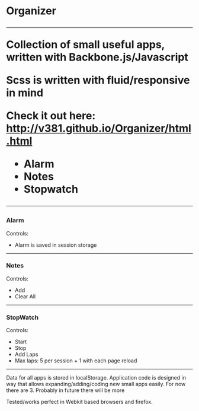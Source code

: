 <h1>Organizer

<hr>

<p>Collection of small useful apps, written with Backbone.js/Javascript</p>
<p>Scss is written with fluid/responsive in mind</p>

Check it out here: http://v381.github.io/Organizer/html.html

<ul>
  <li>Alarm</li>
  <li>Notes</li>
  <li>Stopwatch</li>
</ul>

<hr>

<h3>Alarm</h3>
<p>Controls:</p>
  <ul>
    <li>Alarm is saved in session storage</li>
  </ul>
<hr>

<h3>Notes</h3>
<p>Controls:</p>
  <ul>
    <li>Add</li>
    <li>Clear All</li>
  </ul>
<hr>

<h3>StopWatch</h3>
<p>Controls:</p>
  <ul>
    <li>Start</li>
    <li>Stop</li>
    <li>Add Laps</li>
    <li>Max laps: 5 per session + 1 with each page reload</li>
  </ul>
<hr>

Data for all apps is stored in localStorage.
Application code is designed in way that allows expanding/adding/coding new small apps easily.
For now there are 3. Probably in future there will be more

Tested/works perfect in Webkit based browsers and firefox.

